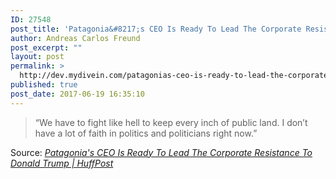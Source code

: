 ```yaml
---
ID: 27548
post_title: 'Patagonia&#8217;s CEO Is Ready To Lead The Corporate Resistance To Donald Trump | HuffPost'
author: Andreas Carlos Freund
post_excerpt: ""
layout: post
permalink: >
  http://dev.mydivein.com/patagonias-ceo-is-ready-to-lead-the-corporate-resistance-to-donald-trump-huffpost/
published: true
post_date: 2017-06-19 16:35:10
---
```

<blockquote><a href="http://www.huffingtonpost.com/entry/patagonia-public-lands_us_59440a8ee4b01eab7a2d51e0"><img class="alignnone size-full" src="https://dev.mydivein.com/wp-content/uploads/2017/06/59440df92100002a0033c955.jpeg" alt="" /></a>“We have to fight like hell to keep every inch of public land. I don’t have a lot of faith in politics and politicians right now.”</blockquote>
Source: <em><a href="http://www.huffingtonpost.com/entry/patagonia-public-lands_us_59440a8ee4b01eab7a2d51e0">Patagonia's CEO Is Ready To Lead The Corporate Resistance To Donald Trump | HuffPost</a></em>
